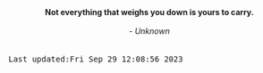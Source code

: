 
<div align="center"><b><span>Not everything that weighs you down is yours to carry.</span></b><br><br><i> - Unknown</i></div>
<br><br><kbd>Last updated:Fri Sep 29 12:08:56 2023</kbd>